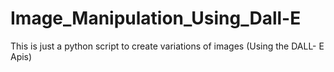 # Image_Manipulation_Using_Dall-E
This is just a python script to create variations of images (Using the DALL- E Apis)
